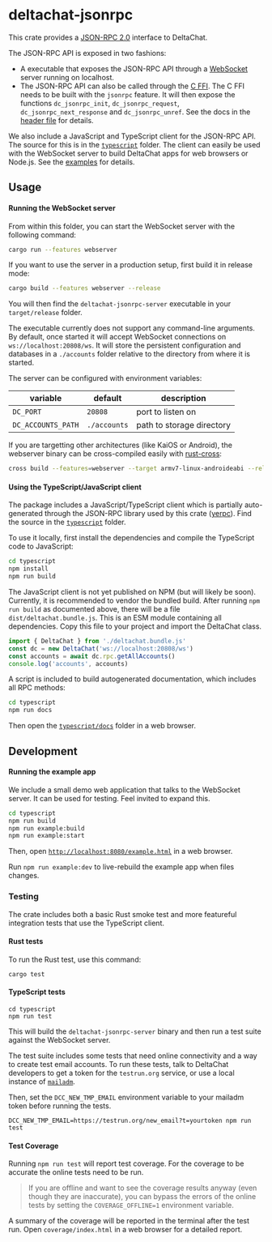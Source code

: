 # deltachat-jsonrpc

This crate provides a [JSON-RPC 2.0](https://www.jsonrpc.org/specification) interface to DeltaChat.

The JSON-RPC API is exposed in two fashions:

* A executable that exposes the JSON-RPC API through a [WebSocket](https://developer.mozilla.org/en-US/docs/Web/API/WebSockets_API) server running on localhost.
* The JSON-RPC API can also be called through the [C FFI](../deltachat-ffi). The C FFI needs to be built with the `jsonrpc` feature. It will then expose the functions `dc_jsonrpc_init`, `dc_jsonrpc_request`, `dc_jsonrpc_next_response` and `dc_jsonrpc_unref`. See the docs in the [header file](../deltachat-ffi/deltachat.h) for details.

We also include a JavaScript and TypeScript client for the JSON-RPC API. The source for this is in the [`typescript`](typescript) folder. The client can easily be used with the WebSocket server to build DeltaChat apps for web browsers or Node.js. See the [examples](typescript/example) for details.

## Usage

#### Running the WebSocket server

From within this folder, you can start the WebSocket server with the following command:

```sh
cargo run --features webserver
```

If you want to use the server in a production setup, first build it in release mode:

```sh
cargo build --features webserver --release
```
You will then find the `deltachat-jsonrpc-server` executable in your `target/release` folder.

The executable currently does not support any command-line arguments. By default, once started it will accept WebSocket connections on `ws://localhost:20808/ws`. It will store the persistent configuration and databases in a `./accounts` folder relative to the directory from where it is started.

The server can be configured with environment variables:

|variable|default|description|
|-|-|-|
|`DC_PORT`|`20808`|port to listen on|
|`DC_ACCOUNTS_PATH`|`./accounts`|path to storage directory|

If you are targetting other architectures (like KaiOS or Android), the webserver binary can be cross-compiled easily with [rust-cross](https://github.com/cross-rs/cross):

```sh
cross build --features=webserver --target armv7-linux-androideabi --release
```

#### Using the TypeScript/JavaScript client

The package includes a JavaScript/TypeScript client which is partially auto-generated through the JSON-RPC library used by this crate ([yerpc](https://github.com/Frando/yerpc/)). Find the source in the [`typescript`](typescript) folder. 

To use it locally, first install the dependencies and compile the TypeScript code to JavaScript:
```sh
cd typescript
npm install
npm run build
```

The JavaScript client is not yet published on NPM (but will likely be soon). Currently, it is recommended to vendor the bundled build. After running `npm run build` as documented above, there will be a file `dist/deltachat.bundle.js`. This is an ESM module containing all dependencies. Copy this file to your project and import the DeltaChat class.


```typescript
import { DeltaChat } from './deltachat.bundle.js'
const dc = new DeltaChat('ws://localhost:20808/ws')
const accounts = await dc.rpc.getAllAccounts()
console.log('accounts', accounts)
```

A script is included to build autogenerated documentation, which includes all RPC methods:
```sh
cd typescript
npm run docs
```
Then open the [`typescript/docs`](typescript/docs) folder in a web browser.

## Development

#### Running the example app

We include a small demo web application that talks to the WebSocket server. It can be used for testing. Feel invited to expand this.

```sh
cd typescript
npm run build
npm run example:build
npm run example:start
```
Then, open [`http://localhost:8080/example.html`](http://localhost:8080/example.html) in a web browser.

Run `npm run example:dev` to live-rebuild the example app when files changes.

### Testing

The crate includes both a basic Rust smoke test and more featureful integration tests that use the TypeScript client.

#### Rust tests

To run the Rust test, use this command:

```
cargo test
```

#### TypeScript tests

```
cd typescript
npm run test
```

This will build the `deltachat-jsonrpc-server` binary and then run a test suite against the WebSocket server.

The test suite includes some tests that need online connectivity and a way to create test email accounts. To run these tests, talk to DeltaChat developers to get a token for the `testrun.org` service, or use a local instance of [`mailadm`](https://github.com/deltachat/docker-mailadm).

Then, set the `DCC_NEW_TMP_EMAIL` environment variable to your mailadm token before running the tests.

```
DCC_NEW_TMP_EMAIL=https://testrun.org/new_email?t=yourtoken npm run test
```

#### Test Coverage

Running `npm run test` will report test coverage. For the coverage to be accurate the online tests need to be run.

> If you are offline and want to see the coverage results anyway (even though they are inaccurate), you can bypass the errors of the online tests by setting the `COVERAGE_OFFLINE=1` environment variable.

A summary of the coverage will be reported in the terminal after the test run. Open `coverage/index.html` in a web browser for a detailed report.
